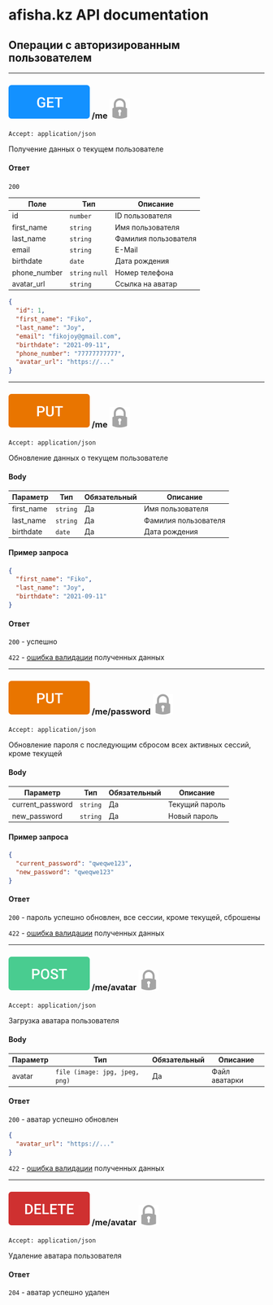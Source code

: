 # afisha.kz API documentation

## Операции с авторизированным пользователем

---

### ![](images/get.svg) /me [![](images/lock.svg)](auth.md#авторизация)
`Accept: application/json`

Получение данных о текущем пользователе

#### Ответ

`200`

| Поле | Тип | Описание |
| ------ | ------ | ------ |
| id | `number` | ID пользователя |
| first_name | `string` | Имя пользователя |
| last_name | `string` | Фамилия пользователя |
| email | `string` | E-Mail |
| birthdate | `date` | Дата рождения |
| phone_number | `string` `null` | Номер телефона |
| avatar_url | `string` | Ссылка на аватар |

```json
{
  "id": 1,
  "first_name": "Fiko",
  "last_name": "Joy",
  "email": "fikojoy@gmail.com",
  "birthdate": "2021-09-11",
  "phone_number": "77777777777",
  "avatar_url": "https://..."
}
```

---

### ![](images/put.svg) /me [![](images/lock.svg)](auth.md#авторизация)
`Accept: application/json`

Обновление данных о текущем пользователе

#### Body

| Параметр | Тип  | Обязательный | Описание |
| ------ | ------ | ------ | ------ |
| first_name | `string` | Да | Имя пользователя |
| last_name | `string` | Да | Фамилия пользователя |
| birthdate | `date` | Да | Дата рождения |

#### Пример запроса

```json
{
  "first_name": "Fiko",
  "last_name": "Joy",
  "birthdate": "2021-09-11"
}
```

#### Ответ

`200` - успешно

`422` - [ошибка валидации](errors.md#ошибка-валидации-данных) полученных данных


---

### ![](images/put.svg) /me/password [![](images/lock.svg)](auth.md#авторизация)
`Accept: application/json`

Обновление пароля с последующим сбросом всех активных сессий, кроме текущей

#### Body

| Параметр | Тип  | Обязательный | Описание |
| ------ | ------ | ------ | ------ |
| current_password | `string` | Да | Текущий пароль |
| new_password | `string` | Да | Новый пароль |

#### Пример запроса

```json
{
  "current_password": "qweqwe123",
  "new_password": "qweqwe123"
}
```

#### Ответ

`200` - пароль успешно обновлен, все сессии, кроме текущей, сброшены 

`422` - [ошибка валидации](errors.md#ошибка-валидации-данных) полученных данных


---

### ![](images/post.svg) /me/avatar [![](images/lock.svg)](auth.md#авторизация)
`Accept: application/json`

Загрузка аватара пользователя

#### Body

| Параметр | Тип  | Обязательный | Описание |
| ------ | ------ | ------ | ------ |
| avatar | `file (image: jpg, jpeg, png)` | Да | Файл аватарки |

#### Ответ

`200` - аватар успешно обновлен

```json
{
  "avatar_url": "https://..."
}
```

`422` - [ошибка валидации](errors.md#ошибка-валидации-данных) полученных данных

---

### ![](images/delete.svg) /me/avatar [![](images/lock.svg)](auth.md#авторизация)
`Accept: application/json`

Удаление аватара пользователя

#### Ответ

`204` - аватар успешно удален